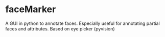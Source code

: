 # faceMarker
A GUI in python to annotate faces. Especially useful for annotating partial faces and attributes. Based on eye picker (pyvision)
